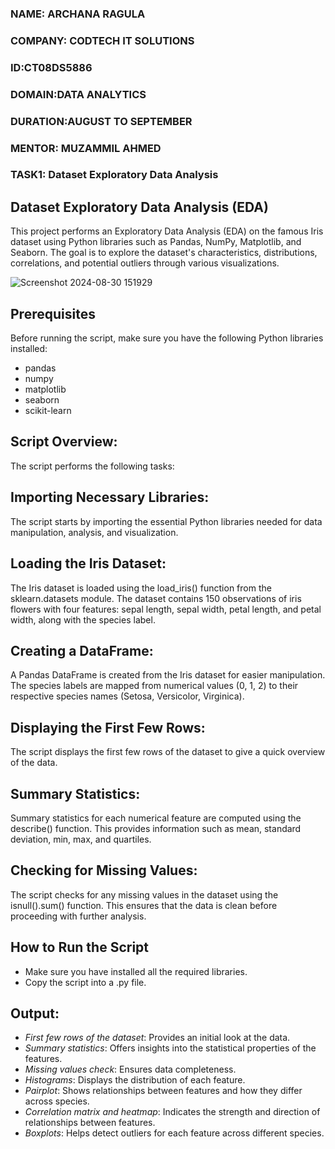 ### NAME: ARCHANA RAGULA
### COMPANY: CODTECH IT SOLUTIONS
### ID:CT08DS5886
### DOMAIN:DATA ANALYTICS
### DURATION:AUGUST TO SEPTEMBER
### MENTOR: MUZAMMIL AHMED
### TASK1: Dataset Exploratory Data Analysis


## Dataset Exploratory Data Analysis (EDA)
This project performs an Exploratory Data Analysis (EDA) on the famous Iris dataset using Python libraries such as Pandas, NumPy, Matplotlib, and Seaborn. The goal is to explore the dataset's characteristics, distributions, correlations, and potential outliers through various visualizations.

![Screenshot 2024-08-30 151929](https://github.com/user-attachments/assets/fc71e44b-9a3a-444e-a70f-560916b0d6bd)

## Prerequisites
Before running the script, make sure you have the following Python libraries installed:

- pandas
- numpy
- matplotlib
- seaborn
- scikit-learn

## Script Overview:
The script performs the following tasks:

## Importing Necessary Libraries:
The script starts by importing the essential Python libraries needed for data manipulation, analysis, and visualization.

## Loading the Iris Dataset:
The Iris dataset is loaded using the load_iris() function from the sklearn.datasets module. The dataset contains 150 observations of iris flowers with four features: sepal length, sepal width, petal length, and petal width, along with the species label.

## Creating a DataFrame:
A Pandas DataFrame is created from the Iris dataset for easier manipulation. The species labels are mapped from numerical values (0, 1, 2) to their respective species names (Setosa, Versicolor, Virginica).

## Displaying the First Few Rows:
The script displays the first few rows of the dataset to give a quick overview of the data.

## Summary Statistics:
Summary statistics for each numerical feature are computed using the describe() function. This provides information such as mean, standard deviation, min, max, and quartiles.

## Checking for Missing Values:
The script checks for any missing values in the dataset using the isnull().sum() function. This ensures that the data is clean before proceeding with further analysis.

## How to Run the Script
- Make sure you have installed all the required libraries.
- Copy the script into a .py file.

## Output:
- *First few rows of the dataset*: Provides an initial look at the data.
- *Summary statistics*: Offers insights into the statistical properties of the features.
- *Missing values check*: Ensures data completeness.
- *Histograms*: Displays the distribution of each feature.
- *Pairplot*: Shows relationships between features and how they differ across species.
- *Correlation matrix and heatmap*: Indicates the strength and direction of relationships between features.
- *Boxplots*: Helps detect outliers for each feature across different species.
